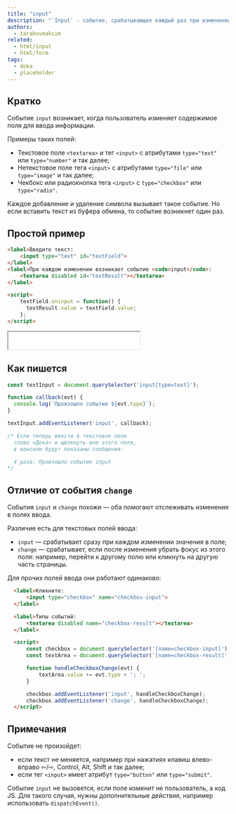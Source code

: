```yaml
---
title: "input"
description: "`Input` - событие, срабатывающее каждый раз при изменении значения."
authors:
  - tarahovmaksim
related:
  - html/input
  - html/form
tags:
  - doka
  - placeholder
---
```


## Кратко

Событие `input` возникает, когда пользователь изменяет содержимое поля для ввода информации.

Примеры таких полей:
- Текстовое поле `<textarea>` и тег `<input>` с атрибутами `type="text"` или `type="number"` и так далее;
- Нетекстовое поле тега `<input>` с атрибутами `type="file"` или `type="image"` и так далее;
- Чекбокс или радиокнопка тега `<input>` c `type="checkbox"` или `type="radio"`.

Каждое добавление и удаление символа вызывает такое событие.
Но если вставить текст из буфера обмена, то событие возникнет один раз.

## Простой пример

```html
<label>Введите текст:
    <input type="text" id="textField">
</label>
<label>При каждом изменении возникает событие <code>input</code>:
    <textarea disabled id="textResult"></textarea>
</label>

<script>
    textField.oninput = function() {
      textResult.value = textField.value;
    };
</script>
```

<iframe title="Пример работы input" src="demos/index.html" height="40px"></iframe>

## Как пишется

```js
const textInput = document.querySelector('input[type=text]');

function callback(evt) {
  console.log(`Произошло событие ${evt.type}`);
}

textInput.addEventListener('input', callback);

/* Если теперь ввести в текстовое поле
  слово «Дока» и щёлкнуть вне этого поля,
  в консоли будут показаны сообщения:

  4 раза: Произошло событие input
*/
```

## Отличие от события `change`

События `input` и `change` похожи — оба помогают отслеживать изменения в полях ввода.

Различие есть для текстовых полей ввода:
- `input` — срабатывает сразу при каждом изменении значения в поле;
- `change` — срабатывает, если после изменения убрать фокус из этого поля: например, перейти к другому полю или кликнуть на другую часть страницы.

Для прочих полей ввода они работают одинаково:

```html
  <label>Кликните:
      <input type="checkbox" name="checkbox-input">
  </label>

  <label>Типы событий:
      <textarea disabled name="checkbox-result"></textarea>
  </label>

  <script>
      const checkbox = document.querySelector('[name=checkbox-input]');
      const textArea = document.querySelector('[name=checkbox-result]');

      function handleCheckboxChange(evt) {
          textArea.value += evt.type + '; ';
      }

      checkbox.addEventListener('input', handleCheckboxChange);
      checkbox.addEventListener('change', handleCheckboxChange);
  </script>
```

## Примечания

Событие не произойдет:
- если текст не меняется, например при нажатиях клавиш влево-вправо ⇦/⇨, Control, Alt, Shift и так далее;
- если тег `<input>` имеет атрибут `type="button"` или `type="submit"`.

Событие `input` не вызовется, если поле изменит не пользователь, а код JS.
Для такого случая, нужны дополнительные действия, например использовать `dispatchEvent()`.
